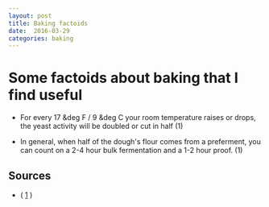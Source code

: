 ```yaml
---
layout: post
title: Baking factoids
date:  2016-03-29
categories: baking
---
```


# Some factoids about baking that I find useful

* For every 17 &deg F / 9 &deg C your room temperature raises or drops, the yeast activity will be doubled or cut in half (1)

 * In general, when half of the dough's flour comes from a preferment, you can count on a 2-4 hour bulk fermentation and a 1-2 hour proof. (1)

## Sources

* ( [1](https://stellaculinary.com/content/three-mother-preferments-and-how-use-them) )
